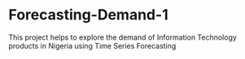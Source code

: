# Forecasting-Demand-1
This project helps to explore the demand of Information Technology products in Nigeria using Time Series Forecasting
